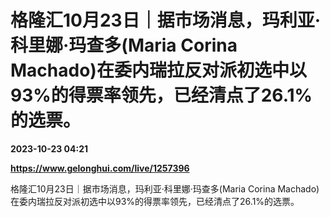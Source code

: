 # 格隆汇10月23日｜据市场消息，玛利亚·科里娜·玛查多(Maria Corina Machado)在委内瑞拉反对派初选中以93%的得票率领先，已经清点了26.1%的选票。

**2023-10-23 04:21**

**https://www.gelonghui.com/live/1257396**

格隆汇10月23日｜据市场消息，玛利亚·科里娜·玛查多(Maria Corina Machado)在委内瑞拉反对派初选中以93%的得票率领先，已经清点了26.1%的选票。